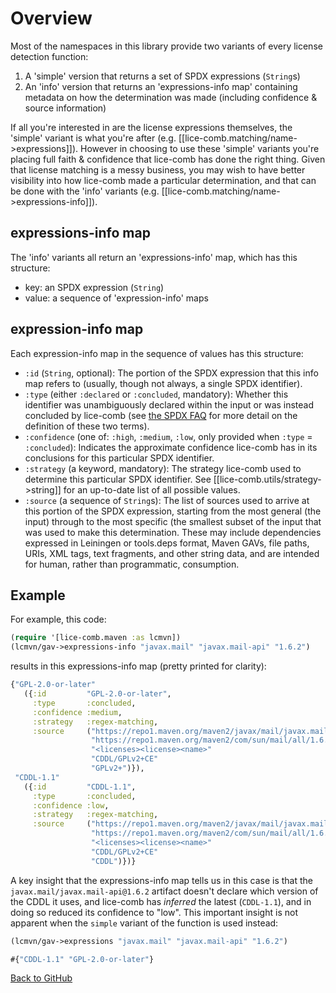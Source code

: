 # Overview

Most of the namespaces in this library provide two variants of every license detection function:

  1. A 'simple' version that returns a set of SPDX expressions (`String`s)
  2. An 'info' version that returns an 'expressions-info map' containing metadata on how the determination was made (including confidence & source information)

If all you're interested in are the license expressions themselves, the 'simple' variant is what you're after (e.g. [[lice-comb.matching/name->expressions]]).  However in choosing to use these 'simple' variants you're placing full faith & confidence that lice-comb has done the right thing.  Given that license matching is a messy business, you may wish to have better visibility into how lice-comb made a particular determination, and that can be done with the 'info' variants (e.g. [[lice-comb.matching/name->expressions-info]]).

## expressions-info map

The 'info' variants all return an 'expressions-info' map, which has this structure:
  
  * key:   an SPDX expression (`String`)
  * value: a sequence of 'expression-info' maps

## expression-info map

Each expression-info map in the sequence of values has this structure:
  
  * `:id` (`String`, optional):
    The portion of the SPDX expression that this info map refers to (usually, though not always, a single SPDX identifier).
  * `:type` (either `:declared` or `:concluded`, mandatory):
    Whether this identifier was unambiguously declared within the input or was instead concluded by lice-comb (see [the SPDX FAQ](https://wiki.spdx.org/view/SPDX_FAQ) for more detail on the definition of these two terms).
  * `:confidence` (one of: `:high`, `:medium`, `:low`, only provided when `:type` = `:concluded`):
    Indicates the approximate confidence lice-comb has in its conclusions for this particular SPDX identifier.
  * `:strategy` (a keyword, mandatory):
    The strategy lice-comb used to determine this particular SPDX identifier.  See [[lice-comb.utils/strategy->string]] for an up-to-date list of all possible values.
  * `:source` (a sequence of `String`s):
    The list of sources used to arrive at this portion of the SPDX expression, starting from the most general (the input) through to the most specific (the smallest subset of the input that was used to make this determination.  These may include dependencies expressed in Leiningen or tools.deps format, Maven GAVs, file paths, URIs, XML tags, text fragments, and other string data, and are intended for human, rather than programmatic, consumption.

## Example

For example, this code:

```clojure
(require '[lice-comb.maven :as lcmvn])
(lcmvn/gav->expressions-info "javax.mail" "javax.mail-api" "1.6.2")
```

results in this expressions-info map (pretty printed for clarity):

```clojure
{"GPL-2.0-or-later"
   ({:id         "GPL-2.0-or-later",
     :type       :concluded,
     :confidence :medium,
     :strategy   :regex-matching,
     :source     ("https://repo1.maven.org/maven2/javax/mail/javax.mail-api/1.6.2/javax.mail-api-1.6.2.pom"
                  "https://repo1.maven.org/maven2/com/sun/mail/all/1.6.2/all-1.6.2.pom"
                  "<licenses><license><name>"
                  "CDDL/GPLv2+CE"
                  "GPLv2+")}),
 "CDDL-1.1"
   ({:id         "CDDL-1.1",
     :type       :concluded,
     :confidence :low,
     :strategy   :regex-matching,
     :source     ("https://repo1.maven.org/maven2/javax/mail/javax.mail-api/1.6.2/javax.mail-api-1.6.2.pom"
                  "https://repo1.maven.org/maven2/com/sun/mail/all/1.6.2/all-1.6.2.pom"
                  "<licenses><license><name>"
                  "CDDL/GPLv2+CE"
                  "CDDL")})}
```

A key insight that the expressions-info map tells us in this case is that the `javax.mail/javax.mail-api@1.6.2` artifact doesn't declare which version of the CDDL it uses, and lice-comb has _inferred_ the latest (`CDDL-1.1`), and in doing so reduced its confidence to "low".  This important insight is not apparent when the `simple` variant of the function is used instead:

```clojure
(lcmvn/gav->expressions "javax.mail" "javax.mail-api" "1.6.2")

#{"CDDL-1.1" "GPL-2.0-or-later"}
```

[Back to GitHub](https://github.com/pmonks/lice-comb)